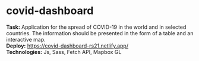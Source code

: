 # covid-dashboard

**Task:** Application for the spread of COVID-19 in the world and in selected countries. The information should be presented in the form of a table and an interactive map.  
**Deploy:** https://covid-dashboard-rs21.netlify.app/  
**Technologies:** Js, Sass, Fetch API, Mapbox GL
